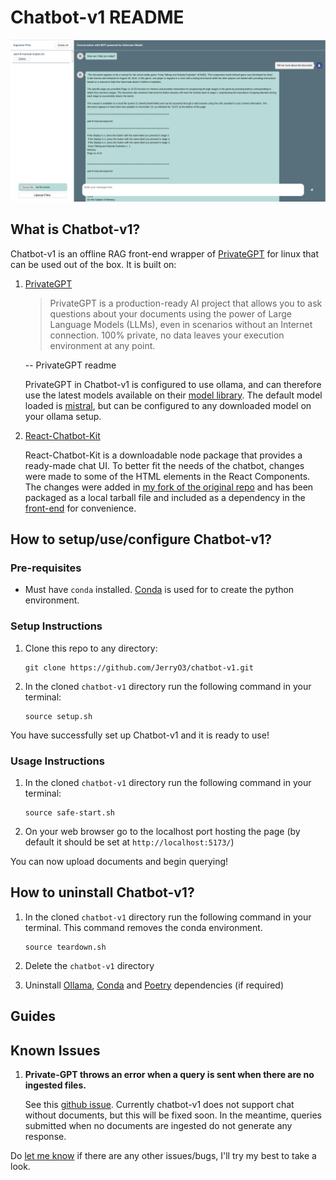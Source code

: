 # Chatbot-v1 README

![image](UI.png)

## What is Chatbot-v1?

Chatbot-v1 is an offline RAG front-end wrapper of [PrivateGPT](https://github.com/zylon-ai/private-gpt) for linux that can be used out of the box. It is built on:

1. [PrivateGPT](https://github.com/zylon-ai/private-gpt)

    > PrivateGPT is a production-ready AI project that allows you to ask questions about your documents using the power of Large Language Models (LLMs), even in scenarios without an Internet connection. 100% private, no data leaves your execution environment at any point. 
    
    -- PrivateGPT readme

    PrivateGPT in Chatbot-v1 is configured to use ollama, and can therefore use the latest models available on their [model library](https://ollama.com/library). The default model loaded is [mistral](https://ollama.com/library/mistral), but can be configured to any downloaded model on your ollama setup.

2. [React-Chatbot-Kit](https://fredrikoseberg.github.io/react-chatbot-kit-docs/)

    React-Chatbot-Kit is a downloadable node package that provides a ready-made chat UI. To better fit the needs of the chatbot, changes were made to some of the HTML elements in the React Components. The changes were added in [my fork of the original repo](https://github.com/JerryO3/react-chatbot-kit) and has been packaged as a local tarball file and included as a dependency in the [front-end](https://github.com/JerryO3/my-ai-chatbot-frontend) for convenience.

## How to setup/use/configure Chatbot-v1?

### Pre-requisites

* Must have `conda` installed. [Conda](https://docs.conda.io/projects/conda/en/latest/user-guide/install/linux.html) is used for to create the python environment.

### Setup Instructions

1. Clone this repo to any directory:

    ```(bash)
    git clone https://github.com/JerryO3/chatbot-v1.git
    ```

2. In the cloned `chatbot-v1` directory run the following command in your terminal:

    ```(bash)
    source setup.sh
    ```

You have successfully set up Chatbot-v1 and it is ready to use!

### Usage Instructions

1. In the cloned `chatbot-v1` directory run the following command in your terminal:

    ```(bash)
    source safe-start.sh
    ```

2. On your web browser go to the localhost port hosting the page (by default it should be set at `http://localhost:5173/`)

You can now upload documents and begin querying!

## How to uninstall Chatbot-v1?

1. In the cloned `chatbot-v1` directory run the following command in your terminal. This command removes the conda environment.

    ```(bash)
    source teardown.sh
    ```

2. Delete the `chatbot-v1` directory

3. Uninstall [Ollama](https://github.com/ollama/ollama/blob/main/docs/linux.md), [Conda](https://docs.anaconda.com/anaconda/install/uninstall/) and [Poetry](https://python-poetry.org/docs/) dependencies (if required)

## Guides

## Known Issues

1. **Private-GPT throws an error when a query is sent when there are no ingested files.**
    
    See this [github issue](https://github.com/ollama/ollama/issues/3052). Currently chatbot-v1 does not support chat without documents, but this will be fixed soon. In the meantime, queries submitted when no documents are ingested do not generate any response.

Do [let me know](https://github.com/JerryO3/chatbot-v1/issues) if there are any other issues/bugs, I'll try my best to take a look.
